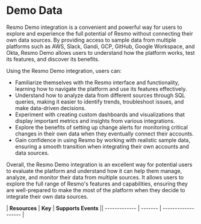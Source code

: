 Demo Data
=========
Resmo Demo integration is a convenient and powerful way for users to explore and experience the full potential of Resmo without connecting their own data sources. By providing access to sample data from multiple platforms such as AWS, Slack, Gandi, GCP, GitHub, Google Workspace, and Okta, Resmo Demo allows users to understand how the platform works, test its features, and discover its benefits.

Using the Resmo Demo integration, users can:

* Familiarize themselves with the Resmo interface and functionality, learning how to navigate the platform and use its features effectively.
* Understand how to analyze data from different sources through SQL queries, making it easier to identify trends, troubleshoot issues, and make data-driven decisions.
* Experiment with creating custom dashboards and visualizations that display important metrics and insights from various integrations.
* Explore the benefits of setting up change alerts for monitoring critical changes in their own data when they eventually connect their accounts.
* Gain confidence in using Resmo by working with realistic sample data, ensuring a smooth transition when integrating their own accounts and data sources.

Overall, the Resmo Demo integration is an excellent way for potential users to evaluate the platform and understand how it can help them manage, analyze, and monitor their data from multiple sources. It allows users to explore the full range of Resmo's features and capabilities, ensuring they are well-prepared to make the most of the platform when they decide to integrate their own data sources.

| **Resources** | **Key** | **Supports Events** || ------------- | ------- | ------------------- |

